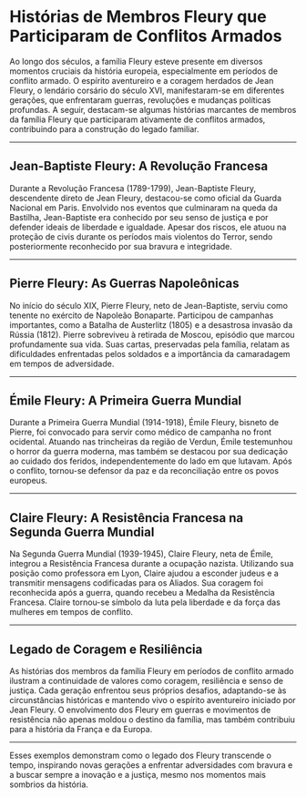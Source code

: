# Histórias de Membros Fleury que Participaram de Conflitos Armados

Ao longo dos séculos, a família Fleury esteve presente em diversos momentos cruciais da história europeia, especialmente em períodos de conflito armado. O espírito aventureiro e a coragem herdados de Jean Fleury, o lendário corsário do século XVI, manifestaram-se em diferentes gerações, que enfrentaram guerras, revoluções e mudanças políticas profundas. A seguir, destacam-se algumas histórias marcantes de membros da família Fleury que participaram ativamente de conflitos armados, contribuindo para a construção do legado familiar.

---

## Jean-Baptiste Fleury: A Revolução Francesa

Durante a Revolução Francesa (1789-1799), Jean-Baptiste Fleury, descendente direto de Jean Fleury, destacou-se como oficial da Guarda Nacional em Paris. Envolvido nos eventos que culminaram na queda da Bastilha, Jean-Baptiste era conhecido por seu senso de justiça e por defender ideais de liberdade e igualdade. Apesar dos riscos, ele atuou na proteção de civis durante os períodos mais violentos do Terror, sendo posteriormente reconhecido por sua bravura e integridade.

---

## Pierre Fleury: As Guerras Napoleônicas

No início do século XIX, Pierre Fleury, neto de Jean-Baptiste, serviu como tenente no exército de Napoleão Bonaparte. Participou de campanhas importantes, como a Batalha de Austerlitz (1805) e a desastrosa invasão da Rússia (1812). Pierre sobreviveu à retirada de Moscou, episódio que marcou profundamente sua vida. Suas cartas, preservadas pela família, relatam as dificuldades enfrentadas pelos soldados e a importância da camaradagem em tempos de adversidade.

---

## Émile Fleury: A Primeira Guerra Mundial

Durante a Primeira Guerra Mundial (1914-1918), Émile Fleury, bisneto de Pierre, foi convocado para servir como médico de campanha no front ocidental. Atuando nas trincheiras da região de Verdun, Émile testemunhou o horror da guerra moderna, mas também se destacou por sua dedicação ao cuidado dos feridos, independentemente do lado em que lutavam. Após o conflito, tornou-se defensor da paz e da reconciliação entre os povos europeus.

---

## Claire Fleury: A Resistência Francesa na Segunda Guerra Mundial

Na Segunda Guerra Mundial (1939-1945), Claire Fleury, neta de Émile, integrou a Resistência Francesa durante a ocupação nazista. Utilizando sua posição como professora em Lyon, Claire ajudou a esconder judeus e a transmitir mensagens codificadas para os Aliados. Sua coragem foi reconhecida após a guerra, quando recebeu a Medalha da Resistência Francesa. Claire tornou-se símbolo da luta pela liberdade e da força das mulheres em tempos de conflito.

---

## Legado de Coragem e Resiliência

As histórias dos membros da família Fleury em períodos de conflito armado ilustram a continuidade de valores como coragem, resiliência e senso de justiça. Cada geração enfrentou seus próprios desafios, adaptando-se às circunstâncias históricas e mantendo vivo o espírito aventureiro iniciado por Jean Fleury. O envolvimento dos Fleury em guerras e movimentos de resistência não apenas moldou o destino da família, mas também contribuiu para a história da França e da Europa.

---

Esses exemplos demonstram como o legado dos Fleury transcende o tempo, inspirando novas gerações a enfrentar adversidades com bravura e a buscar sempre a inovação e a justiça, mesmo nos momentos mais sombrios da história.
